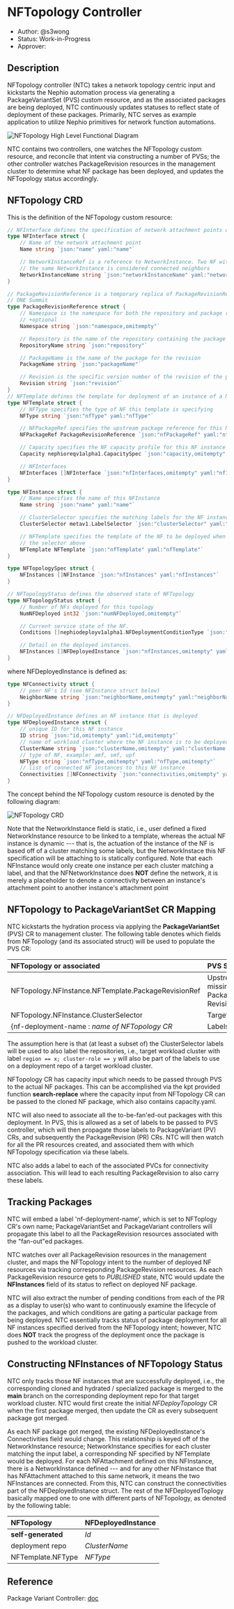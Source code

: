 # NFTopology Controller
- Author: @s3wong
- Status: Work-in-Progress
- Approver: 

## Description
NFTopology controller (NTC) takes a network topology centric input and kickstarts the Nephio automation process via generating a PackageVariantSet (PVS) custom resource, and as the associated packages are being deployed, NTC continuously updates statuses to reflect state of deployment of these packages. Primarily, NTC serves as example application to utilize Nephio primitives for network function automations.

![NFTopology High Level Functional Diagram](./img/nftopology-functional.jpg)

NTC contains two controllers, one watches the NFTopology custom resource, and reconcile that intent via constructing a number of PVSs; the other controller watches PackageRevision resources in the management cluster to determine what NF package has been deployed, and updates the NFTopology status accordingly.

## NFTopology CRD
This is the definition of the NFTopology custom resource:

```go
// NFInterface defines the specification of network attachment points of a NF
type NFInterface struct {
    // Name of the network attachment point
    Name string `json:"name" yaml:"name"`

    // NetworkInstanceRef is a reference to NetworkInstance. Two NF with attachment to
    // the same NetworkInstance is considered connected neighbors
    NetworkInstanceName string `json:"networkInstanceName" yaml:"networkInstanceName"`
}

// PackageRevisionReference is a temporary replica of PackageRevisionReference used for the
// ONE Summit
type PackageRevisionReference struct {
    // Namespace is the namespace for both the repository and package revision
    // +optional
    Namespace string `json:"namespace,omitempty"`

    // Repository is the name of the repository containing the package
    RepositoryName string `json:"repository"`

    // PackageName is the name of the package for the revision
    PackageName string `json:"packageName"`

    // Revision is the specific version number of the revision of the package
    Revision string `json:"revision"`
}
// NFTemplate defines the template for deployment of an instance of a NF
type NFTemplate struct {
    // NFType specifies the type of NF this template is specifying
    NFType string `json:"nfType" yaml:"nfType"`

    // NFPackageRef specifies the upstream package reference for this NFTemplate
    NFPackageRef PackageRevisionReference `json:"nfPackageRef" yaml:"nfPackageRef"`

    // Capacity specifies the NF capacity profile for this NF instance
    Capacity nephioreqv1alpha1.CapacitySpec `json:"capacity,omitempty" yaml:"capacity,omitempty"`

    // NFInterfaces
    NFInterfaces []NFInterface `json:"nfInterfaces,omitempty" yaml:"nfInterfaces,omitempty"`
}

type NFInstance struct {
    // Name specifies the name of this NFInstance
    Name string `json:"name" yaml:"name"`

    // ClusterSelector specifies the matching labels for the NF instance to be instantiated
    ClusterSelector metav1.LabelSelector `json:"clusterSelector" yaml:"clusterSelector"`

    // NFTemplate specifies the template of the NF to be deployed when a cluster matches
    // the selector above
    NFTemplate NFTemplate `json:"nfTemplate" yaml:"nfTemplate"`
}

type NFTopologySpec struct {
    NFInstances []NFInstance `json:"nfInstances" yaml:"nfInstances"`
}

// NFTopologyStatus defines the observed state of NFTopology
type NFTopologyStatus struct {
    // Number of NFs deployed for this topology
    NumNFDeployed int32 `json:"numNFDeployed,omitempty"`

    // Current service state of the NF.
    Conditions []nephiodeployv1alpha1.NFDeploymentConditionType `json:"conditions,omitempty"`

    // Detail on the deployed instances.
    NFInstances []NFDeployedInstance `json:"nfInstances,omitempty" yaml:"nfInstances,omitempty"`
}
```
where NFDeployedInstance is defined as:

```go
type NFConnectivity struct {
    // peer NF's Id (see NFInstance struct below)
    NeighborName string `json:"neighborName,omitempty" yaml:"neighborName,omitempty"`
}

// NFDeployedInstance defines an NF instance that is deployed
type NFDeployedInstance struct {
    // unique ID for this NF instance
    ID string `json:"id,omitempty" yaml:"id,omitempty"`
    // name of workload cluster where the NF instance is to be deployed
    ClusterName string `json:"clusterName,omitempty" yaml:"clusterName,omitempty"`
    // type of NF, example: amf, smf, upf
    NFType string `json:"nfType,omitempty" yaml:"nfType,omitempty"`
    // list of connected NF instances to this NF instance
    Connectivities []NFConnectivity `json:"connectivities,omitempty" yaml:"connectivities,omitempty"`
}
```

The concept behind the NFTopology custom resource is denoted by the following diagram:

![NFTopology CRD](./img/nftopology-crd.jpg)

Note that the NetworkInstance field is static, i.e., user defined a fixed NetworkInstance resource to be linked to a template, whereas the actual NF instance is dynamic --- that is, the actuation of the instance of the NF is based off of a cluster matching some labels, but the NetworkInstace this NF specification will be attaching to is statically configured. Note that each NFInstance would only create one instance per each cluster matching a label, and that the NFNetworkInstance does **NOT** define the network, it is merely
a placeholder to denote a connectivity between an instance's attachment point to another instance's attachment point

## NFTopology to PackageVariantSet CR Mapping
NTC kickstarts the hydration process via applying the **PackageVariantSet** (PVS) CR to management cluster. The following table denotes which fields from NFTopology (and its associated struct) will be used to populate the PVS CR:

| NFTopology or associated | PVS Spec field | 
|:------------------------ | :------------- |
| NFTopology.NFInstance.NFTemplate.PackageRevisionRef | Upstream (*Tag* is missing from PackageRevisionRef... Revision?) | 
| NFTopology.NFInstance.ClusterSelector | Targets[0].Repositories |
| {nf-deployment-name : *name of NFTopology CR* | Labels[] | 

The assumption here is that (at least a subset of) the ClusterSelector labels will be used to also label the repositories, i.e., target workload cluster with label `region == x; cluster-role == y` will also be part of the labels to use on a deployment repo of a target workload cluster.

NFTopology CR has capacity input which needs to be passed through PVS to the actual NF packages. This can be accomplished via the kpt provided function **search-replace** where the capacity input from NFTopology CR can be passed to the cloned NF package, which also contains capacity.yaml.

NTC will also need to associate all the to-be-fan'ed-out packages with this deployment. In PVS, this is allowed as a set of labels to be passed to PVS controller, which will then propagate those labels to PackageVariant (PV) CRs, and subsequently the PackageRevision (PR) CRs. NTC will then watch for all the PR resources created, and associated them with which NFTopology specification via these labels.

NTC also adds a label to each of the associated PVCs for connectivity association. This will lead to each resulting PackageRevision to also carry these labels.


## Tracking Packages
NTC will embed a label 'nf-deployment-name', which is set to NFToplogy CR's own name; PackageVariantSet and PackageVariant controllers will propagate this label to all the PackageRevision resources associated with the "fan-out"ed packages.

NTC watches over all PackageRevision resources in the management cluster, and maps the NFTopology intent to the number of deployed NF resources via tracking corresponding PackageRevision resources. As each PackageRevision resource gets to *PUBLISHED* state, NTC would update the **NFInstances** field of its status to reflect on deployed NF package.

NTC will also extract the number of pending conditions from each of the PR as a display to user(s) who want to continuously examine the lifecycle of the packages, and which conditions are gating a particular package from being deployed. NTC essentially tracks status of package deployment for all NF instances specified derived from the NFTopology intent; however, NTC does **NOT** track the progress of the deployment once the package is pushed to the workload cluster.

## Constructing NFInstances of NFTopology Status
NTC only tracks those NF instances that are successfully deployed, i.e., the corresponding cloned and hydrated / specialized package is merged to the **main** branch on the corresponding deployment repo for that target workload cluster. NTC would first create the initial *NFDeployTopology* CR when the first package merged, then update the CR as every subsequent package got merged.

As each NF package got merged, the existing NFDeployedInstance's Connectivities field would change. This relationship is keyed off of the NetworkInstance resource; NetworkInstance specifies for each cluster matching the input label, a corresponding NF specified by NFTemplate would be deployed. For each NFAttachment defined on this NFInstance, there is a NetworkInstance defined --- and for any other NFInstance that has NFAttachment
attached to this same network, it means the two NFInstances are connected. From this, NTC can construct the connectivities part of the NFDeployedInstance struct. The rest of the NFDeployedToplogy basically mapped one to one with different parts of NFTopology, as denoted by the following table:

| NFTopology | NFDeployedInstance | 
|:---------- | :----------------- |
| **self-generated** | *Id* |
| deployment repo | *ClusterName* |
| NFTemplate.NFType | *NFType* | 

## Reference
Package Variant Controller: [doc](https://github.com/GoogleContainerTools/kpt/blob/a58c5c080787de693382ffd6936b73e9aed116c8/docs/design-docs/08-package-variant.md)
